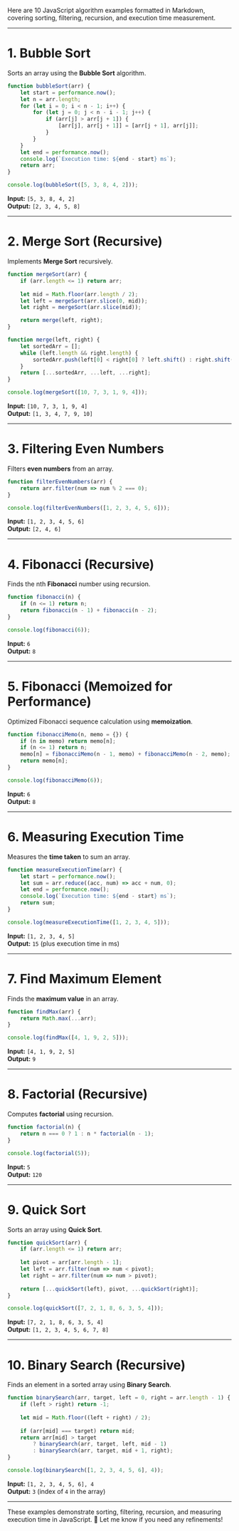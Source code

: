 Here are 10 JavaScript algorithm examples formatted in Markdown, covering sorting, filtering, recursion, and execution time measurement.

---

# 1. Bubble Sort  

Sorts an array using the **Bubble Sort** algorithm.

```js
function bubbleSort(arr) {
    let start = performance.now();
    let n = arr.length;
    for (let i = 0; i < n - 1; i++) {
        for (let j = 0; j < n - i - 1; j++) {
            if (arr[j] > arr[j + 1]) {
                [arr[j], arr[j + 1]] = [arr[j + 1], arr[j]];
            }
        }
    }
    let end = performance.now();
    console.log(`Execution time: ${end - start} ms`);
    return arr;
}

console.log(bubbleSort([5, 3, 8, 4, 2]));
```

**Input:** `[5, 3, 8, 4, 2]`  
**Output:** `[2, 3, 4, 5, 8]`  

---

# 2. Merge Sort (Recursive)  

Implements **Merge Sort** recursively.

```js
function mergeSort(arr) {
    if (arr.length <= 1) return arr;
    
    let mid = Math.floor(arr.length / 2);
    let left = mergeSort(arr.slice(0, mid));
    let right = mergeSort(arr.slice(mid));

    return merge(left, right);
}

function merge(left, right) {
    let sortedArr = [];
    while (left.length && right.length) {
        sortedArr.push(left[0] < right[0] ? left.shift() : right.shift());
    }
    return [...sortedArr, ...left, ...right];
}

console.log(mergeSort([10, 7, 3, 1, 9, 4]));
```

**Input:** `[10, 7, 3, 1, 9, 4]`  
**Output:** `[1, 3, 4, 7, 9, 10]`  

---

# 3. Filtering Even Numbers  

Filters **even numbers** from an array.

```js
function filterEvenNumbers(arr) {
    return arr.filter(num => num % 2 === 0);
}

console.log(filterEvenNumbers([1, 2, 3, 4, 5, 6]));
```

**Input:** `[1, 2, 3, 4, 5, 6]`  
**Output:** `[2, 4, 6]`  

---

# 4. Fibonacci (Recursive)  

Finds the nth **Fibonacci** number using recursion.

```js
function fibonacci(n) {
    if (n <= 1) return n;
    return fibonacci(n - 1) + fibonacci(n - 2);
}

console.log(fibonacci(6));
```

**Input:** `6`  
**Output:** `8`  

---

# 5. Fibonacci (Memoized for Performance)  

Optimized Fibonacci sequence calculation using **memoization**.

```js
function fibonacciMemo(n, memo = {}) {
    if (n in memo) return memo[n];
    if (n <= 1) return n;
    memo[n] = fibonacciMemo(n - 1, memo) + fibonacciMemo(n - 2, memo);
    return memo[n];
}

console.log(fibonacciMemo(6));
```

**Input:** `6`  
**Output:** `8`  

---

# 6. Measuring Execution Time  

Measures the **time taken** to sum an array.

```js
function measureExecutionTime(arr) {
    let start = performance.now();
    let sum = arr.reduce((acc, num) => acc + num, 0);
    let end = performance.now();
    console.log(`Execution time: ${end - start} ms`);
    return sum;
}

console.log(measureExecutionTime([1, 2, 3, 4, 5]));
```

**Input:** `[1, 2, 3, 4, 5]`  
**Output:** `15` (plus execution time in ms)  

---

# 7. Find Maximum Element  

Finds the **maximum value** in an array.

```js
function findMax(arr) {
    return Math.max(...arr);
}

console.log(findMax([4, 1, 9, 2, 5]));
```

**Input:** `[4, 1, 9, 2, 5]`  
**Output:** `9`  

---

# 8. Factorial (Recursive)  

Computes **factorial** using recursion.

```js
function factorial(n) {
    return n === 0 ? 1 : n * factorial(n - 1);
}

console.log(factorial(5));
```

**Input:** `5`  
**Output:** `120`  

---

# 9. Quick Sort  

Sorts an array using **Quick Sort**.

```js
function quickSort(arr) {
    if (arr.length <= 1) return arr;
    
    let pivot = arr[arr.length - 1];
    let left = arr.filter(num => num < pivot);
    let right = arr.filter(num => num > pivot);
    
    return [...quickSort(left), pivot, ...quickSort(right)];
}

console.log(quickSort([7, 2, 1, 8, 6, 3, 5, 4]));
```

**Input:** `[7, 2, 1, 8, 6, 3, 5, 4]`  
**Output:** `[1, 2, 3, 4, 5, 6, 7, 8]`  

---

# 10. Binary Search (Recursive)  

Finds an element in a sorted array using **Binary Search**.

```js
function binarySearch(arr, target, left = 0, right = arr.length - 1) {
    if (left > right) return -1;
    
    let mid = Math.floor((left + right) / 2);
    
    if (arr[mid] === target) return mid;
    return arr[mid] > target
        ? binarySearch(arr, target, left, mid - 1)
        : binarySearch(arr, target, mid + 1, right);
}

console.log(binarySearch([1, 2, 3, 4, 5, 6], 4));
```

**Input:** `[1, 2, 3, 4, 5, 6], 4`  
**Output:** `3` (index of `4` in the array)  

---

These examples demonstrate sorting, filtering, recursion, and measuring execution time in JavaScript. 🚀 Let me know if you need any refinements!